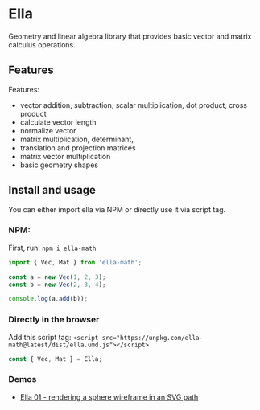 # Ella

Geometry and linear algebra library that provides basic vector and matrix calculus operations.

## Features

Features:

- vector addition, subtraction, scalar multiplication, dot product, cross product
- calculate vector length
- normalize vector
- matrix multiplication, determinant,
- translation and projection matrices
- matrix vector multiplication
- basic geometry shapes

## Install and usage

You can either import ella via NPM or directly use it via script tag.

### NPM:

First, run: `npm i ella-math`

```js
import { Vec, Mat } from 'ella-math';

const a = new Vec(1, 2, 3);
const b = new Vec(2, 3, 4);

console.log(a.add(b));
```

### Directly in the browser

Add this script tag: `<script src="https://unpkg.com/ella-math@latest/dist/ella.umd.js"></script>`

```js
const { Vec, Mat } = Ella;
```

### Demos

- [Ella 01 - rendering a sphere wireframe in an SVG path](https://codepen.io/terabaud/pen/MWazXyd)

